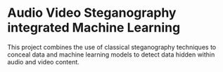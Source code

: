 # Audio Video Steganography integrated Machine Learning

This project combines the use of classical steganography techniques to conceal data and machine learning models to detect data hidden within audio and video content.
